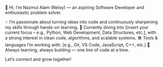 👋 Hi, I'm Nazmul Alam (Neloy) — an aspiring Software Developer and enthusiastic problem solver.

💡 I’m passionate about turning ideas into code and continuously sharpening my skills through hands-on learning.
🧠 Currently diving into [insert your current focus – e.g., Python, Web Development, Data Structures, etc.], with a strong interest in clean code, algorithms, and scalable systems.
🛠️ Tools & languages I’m working with: [e.g., Git, VS Code, JavaScript, C++, etc.]
🌱 Always learning, always building — one line of code at a time.

Let’s connect and grow together!
